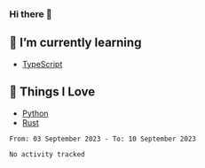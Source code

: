 ### Hi there 👋
<!-- ## About Me -->

## 🌱 I’m currently learning
- [TypeScript](https://www.typescriptlang.org/)

## 🥰 Things I Love
- [Python](https://www.python.org/) 
- [Rust](https://www.rust-lang.org/)

<!--START_SECTION:waka-->

```txt
From: 03 September 2023 - To: 10 September 2023

No activity tracked
```

<!--END_SECTION:waka-->

<!--
**CharlesC03/CharlesC03** is a ✨ _special_ ✨ repository because its `README.md` (this file) appears on your GitHub profile.

Here are some ideas to get you started:

- 🔭 I’m currently working on ...
- 🌱 I’m currently learning ...
- 👯 I’m looking to collaborate on ...
- 🤔 I’m looking for help with ...
- 💬 Ask me about ...
- 📫 How to reach me: ...
- 😄 Pronouns: ...
- ⚡ Fun fact: ...
-->
